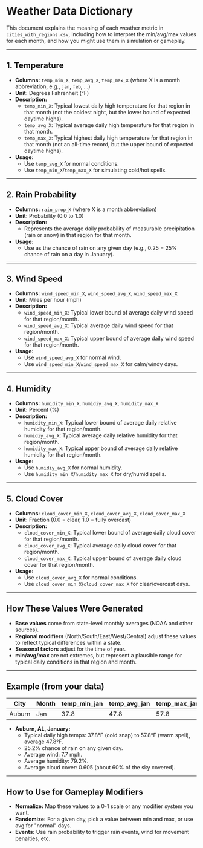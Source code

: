# Weather Data Dictionary

This document explains the meaning of each weather metric in `cities_with_regions.csv`, including how to interpret the min/avg/max values for each month, and how you might use them in simulation or gameplay.

---

## 1. Temperature
- **Columns:** `temp_min_X`, `temp_avg_X`, `temp_max_X` (where X is a month abbreviation, e.g., `jan`, `feb`, ...)
- **Unit:** Degrees Fahrenheit (°F)
- **Description:**
  - `temp_min_X`: Typical lowest daily high temperature for that region in that month (not the coldest night, but the lower bound of expected daytime highs).
  - `temp_avg_X`: Typical average daily high temperature for that region in that month.
  - `temp_max_X`: Typical highest daily high temperature for that region in that month (not an all-time record, but the upper bound of expected daytime highs).
- **Usage:**
  - Use `temp_avg_X` for normal conditions.
  - Use `temp_min_X`/`temp_max_X` for simulating cold/hot spells.

---

## 2. Rain Probability
- **Columns:** `rain_prop_X` (where X is a month abbreviation)
- **Unit:** Probability (0.0 to 1.0)
- **Description:**
  - Represents the average daily probability of measurable precipitation (rain or snow) in that region for that month.
- **Usage:**
  - Use as the chance of rain on any given day (e.g., 0.25 = 25% chance of rain on a day in January).

---

## 3. Wind Speed
- **Columns:** `wind_speed_min_X`, `wind_speed_avg_X`, `wind_speed_max_X`
- **Unit:** Miles per hour (mph)
- **Description:**
  - `wind_speed_min_X`: Typical lower bound of average daily wind speed for that region/month.
  - `wind_speed_avg_X`: Typical average daily wind speed for that region/month.
  - `wind_speed_max_X`: Typical upper bound of average daily wind speed for that region/month.
- **Usage:**
  - Use `wind_speed_avg_X` for normal wind.
  - Use `wind_speed_min_X`/`wind_speed_max_X` for calm/windy days.

---

## 4. Humidity
- **Columns:** `humidity_min_X`, `humidiy_avg_X`, `humidity_max_X`
- **Unit:** Percent (%)
- **Description:**
  - `humidity_min_X`: Typical lower bound of average daily relative humidity for that region/month.
  - `humidiy_avg_X`: Typical average daily relative humidity for that region/month.
  - `humidity_max_X`: Typical upper bound of average daily relative humidity for that region/month.
- **Usage:**
  - Use `humidiy_avg_X` for normal humidity.
  - Use `humidity_min_X`/`humidity_max_X` for dry/humid spells.

---

## 5. Cloud Cover
- **Columns:** `cloud_cover_min_X`, `cloud_cover_avg_X`, `cloud_cover_max_X`
- **Unit:** Fraction (0.0 = clear, 1.0 = fully overcast)
- **Description:**
  - `cloud_cover_min_X`: Typical lower bound of average daily cloud cover for that region/month.
  - `cloud_cover_avg_X`: Typical average daily cloud cover for that region/month.
  - `cloud_cover_max_X`: Typical upper bound of average daily cloud cover for that region/month.
- **Usage:**
  - Use `cloud_cover_avg_X` for normal conditions.
  - Use `cloud_cover_min_X`/`cloud_cover_max_X` for clear/overcast days.

---

## How These Values Were Generated
- **Base values** come from state-level monthly averages (NOAA and other sources).
- **Regional modifiers** (North/South/East/West/Central) adjust these values to reflect typical differences within a state.
- **Seasonal factors** adjust for the time of year.
- **min/avg/max** are not extremes, but represent a plausible range for typical daily conditions in that region and month.

---

## Example (from your data)

| City    | Month | temp_min_jan | temp_avg_jan | temp_max_jan | rain_prop_jan | wind_speed_avg_jan | humidity_avg_jan | cloud_cover_avg_jan |
|---------|-------|--------------|--------------|--------------|---------------|--------------------|------------------|---------------------|
| Auburn  | Jan   | 37.8         | 47.8         | 57.8         | 0.252         | 7.7                | 79.2             | 0.605               |

- **Auburn, AL, January:**
  - Typical daily high temps: 37.8°F (cold snap) to 57.8°F (warm spell), average 47.8°F.
  - 25.2% chance of rain on any given day.
  - Average wind: 7.7 mph.
  - Average humidity: 79.2%.
  - Average cloud cover: 0.605 (about 60% of the sky covered).

---

## How to Use for Gameplay Modifiers
- **Normalize:** Map these values to a 0-1 scale or any modifier system you want.
- **Randomize:** For a given day, pick a value between min and max, or use avg for "normal" days.
- **Events:** Use rain probability to trigger rain events, wind for movement penalties, etc. 